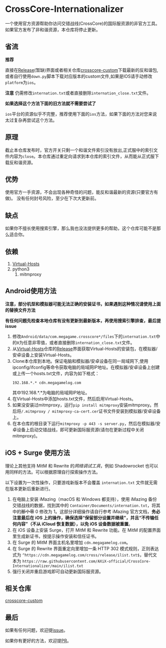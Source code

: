 # CrossCore-Internationalizer

一个使用官方资源帮助你访问交错战线(CrossCore)的国际服资源的非官方工具。
如果官方发布了非和谐资源，本仓库将停止更新。

## 省流

**推荐**

直接在[Release]()(暂缺)界面或者相关仓库[crosscore-custom](https://github.com/wu-vincent/crosscore-custom)下载最新的反和谐包,或者自行使用`down.py`脚本下载对应版本的custom文件,如果是IOS请手动修改`platform`为`ios`。

**注意** 仍需修改`internation.txt`或者直接删除`internation_close.txt`文件。

**如果选择这个方法下面的旧方法就不需要尝试了**

`ios`平台的资源似乎不完整，推荐使用下面的`ios`方法，如果下面的方法对您来说太过复杂再尝试这个方法。


## 原理

截止本仓库发布时，官方开关只剩一个和谐文件索引没有放出,正式服中的索引文件内容为`close`。本仓库通过重定向请求到本仓库的索引文件，从而能从正式服下载反和谐资源。

## 优势

使用官方一手资源，不会出现各种奇怪的问题，能反和谐最新的资源(只要官方有做)。
没有任何封号风险，至少在下次大更新前。

## 缺点

如果你不擅长使用搜索引擎，那么我也没法提供更多的帮助，这个仓库可能不是那么适合你。

## 依赖

1. [Virtual-Hosts](https://github.com/x-falcon/Virtual-Hosts)
2. python3
   1. mitmproxy

## Android使用方法

**注意，部分机型和模拟器可能无法正确的安装证书，如果遇到这种情况请使用上面的替换文件方法**

**有任何问题先检查本地仓库有没有更新到最新版本，再使用搜索引擎排查，最后提issue**

1. 修改`Android/data/com.megagame.crosscore*/files`下的`internation.txt`中的`0`为任意非零值，或者直接删除`internation_close.txt`文件。
2. 从[Virtual-Hosts](https://github.com/x-falcon/Virtual-Hosts)仓库的[Release](https://github.com/x-falcon/Virtual-Hosts/releases)界面获取Virtual-Hosts的安装包，在模拟器/安卓设备上安装Virtual-Hosts。
3. Clone本仓库到本地。保证电脑和模拟器/安卓设备在同一局域网下,使用ipconfig/ifconfig等命令获取电脑的局域网IP地址。在模拟器/安卓设备上创建或上传一个hosts.txt文件，内容为如下格式：
   ```
   192.168.*.* cdn.megagamelog.com
   ```
   其中192.168.*.*为电脑的局域网IP地址。
4. 在Virtual-Hosts中添加hosts.txt文件，然后启用Virtual-Hosts。
5. 如果没安装过mitmproxy，运行`pip install mitmproxy`安装mitmproxy。然后将`/.mitmproxy / mitmproxy-ca-cert.cer`证书文件安装到模拟器/安卓设备上。
6. 在本仓库的根目录下运行`mitmproxy -p 443 -s server.py`，然后在模拟器/安卓设备上启动交错战线，即可更新国际服资源(请勿在更新过程中关闭mitmproxy)。

## iOS + Surge 使用方法

理论上其他支持 MitM 和 Rewrite 的*网络调试工具*，例如 Shadowrocket 也可以用同样的方法。可以根据原理自行探索操作方法。

以下设置为一次性操作，只要游戏新版本不会覆盖 `internation.txt` 文件就无需在版本更新后重新进行。

1. 在电脑上安装 iMazing（macOS 和 Windows 都支持），使用 iMazing 备份交错战线的数据，找到其中的 `Container/Documents/internation.txt`，将其中的~~那个零~~ 0 修改为 1。这部分详细操作请自行参考 iMazing 官方文档，**务必注意最后在 iOS 上的操作，确保选择“保留部分设置并继续”，并且“不传输任何内容”（不从 iCloud 恢复数据），以免 iOS 设备数据被重置**。
2. 在 iOS 设备上安装 Surge，打开 MitM 和 Rewrite 功能。在 MitM 的配置界面里生成新证书，按提示操作安装和信任证书。
3. 在 Surge 的 MitM 界面主机名里增加 `cdn.megagamelog.com`。
4. 在 Surge 的 Rewrite 界面重定向里增加一条 HTTP 302 模式规则，正则表达式为 `^https://cdn.megagamelog.com/cross/release/ilist.txt$`，替代文本为 `https://raw.githubusercontent.com/AXiX-official/CrossCore-Internationalizer/main/ilist.txt`
5. 强行关闭并重启游戏即可自动更新国际服资源。

## 相关仓库

[crosscore-custom](https://github.com/wu-vincent/crosscore-custom)

## 最后

如果有任何问题，欢迎提[issue](https://github.com/AXiX-official/CrossCore-Internationalizer/issues)。

如果你有更好的方法，欢迎提[PR](https://github.com/AXiX-official/CrossCore-Internationalizer/pulls)。
